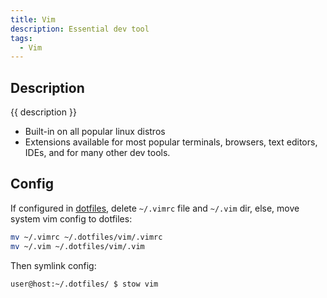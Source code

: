 ```yaml
---
title: Vim
description: Essential dev tool
tags:
  - Vim
---
```


## Description

{{ description }}

- Built-in on all popular linux distros
- Extensions available for most popular terminals, browsers, text editors, IDEs, and for many other dev tools.
  
## Config

If configured in [dotfiles](../../../dev/projects/dotfiles/index.md), delete `~/.vimrc` file and `~/.vim` dir, else, move system vim config to dotfiles:

```bash
mv ~/.vimrc ~/.dotfiles/vim/.vimrc 
mv ~/.vim ~/.dotfiles/vim/.vim
```

Then symlink config:

```bash
user@host:~/.dotfiles/ $ stow vim
```
